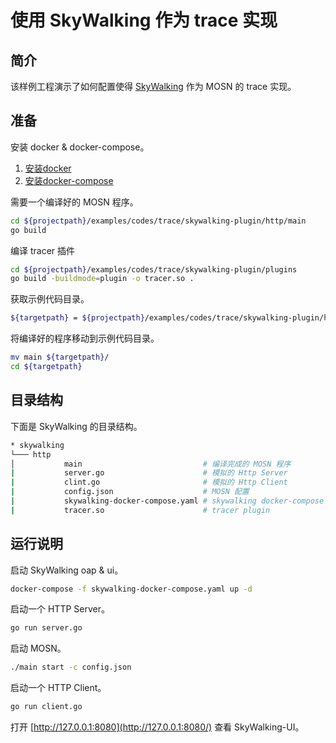 # 使用 SkyWalking 作为 trace 实现

## 简介

该样例工程演示了如何配置使得 [SkyWalking](http://skywalking.apache.org/) 作为 MOSN 的 trace 实现。

## 准备

安装 docker & docker-compose。

1. [安装docker](https://docs.docker.com/install/)
1. [安装docker-compose](https://docs.docker.com/compose/install/)

需要一个编译好的 MOSN 程序。

```bash
cd ${projectpath}/examples/codes/trace/skywalking-plugin/http/main
go build
```

编译 tracer 插件
``` bash
cd ${projectpath}/examples/codes/trace/skywalking-plugin/plugins
go build -buildmode=plugin -o tracer.so .
```

获取示例代码目录。

```bash
${targetpath} = ${projectpath}/examples/codes/trace/skywalking-plugin/http/
```

将编译好的程序移动到示例代码目录。

```bash
mv main ${targetpath}/
cd ${targetpath}
```

## 目录结构

下面是 SkyWalking 的目录结构。

```bash
* skywalking
└─── http
│           main                           # 编译完成的 MOSN 程序
|           server.go                      # 模拟的 Http Server
|           clint.go                       # 模拟的 Http Client
|           config.json                    # MOSN 配置
|           skywalking-docker-compose.yaml # skywalking docker-compose
|           tracer.so                      # tracer plugin 
```

## 运行说明

启动 SkyWalking oap & ui。

```bash
docker-compose -f skywalking-docker-compose.yaml up -d
```

启动一个 HTTP Server。

```bash
go run server.go
```

启动 MOSN。

```bash
./main start -c config.json
```

启动一个 HTTP Client。

```bash
go run client.go
```

打开 [http://127.0.0.1:8080](http://127.0.0.1:8080/) 查看 SkyWalking-UI。

